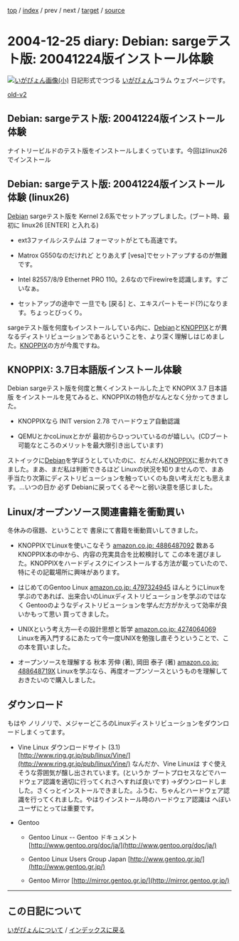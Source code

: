 [top](https://igapyon.github.io/diary/) 
 / [index](https://igapyon.github.io/diary/2004/index.html) 
 / prev 
 / next 
 / [target](https://igapyon.github.io/diary/2004/ig041225.html) 
 / [source](https://github.com/igapyon/diary/blob/gh-pages/2004/ig041225.html.src.md) 

2004-12-25 diary: Debian: sargeテスト版: 20041224版インストール体験
=====================================================================================================
[![いがぴょん画像(小)](https://igapyon.github.io/diary/images/iga200306s.jpg "いがぴょん")](https://igapyon.github.io/diary/memo/memoigapyon.html) 日記形式でつづる [いがぴょん](https://igapyon.github.io/diary/memo/memoigapyon.html)コラム ウェブページです。

[old-v2](ig041225-orig.html)

## Debian: sargeテスト版: 20041224版インストール体験

ナイトリービルドのテスト版をインストールしまくっています。今回はlinux26でインストール


## Debian: sargeテスト版: 20041224版インストール体験 (linux26)

[Debian](http://www.igapyon.jp/igapyon/diary/keyword/debian.html) sargeテスト版を Kernel 2.6系でセットアップしました。(ブート時、最初に linux26
[ENTER] と入れる)

* ext3ファイルシステムは フォーマットがとても高速です。
  
* Matrox G550なのだけれど とりあえず [vesa]でセットアップするのが無難です。
  
* Intel 82557/8/9 Ethernet PRO 110。2.6なのでFirewireを認識します。すごいなぁ。
  
* セットアップの途中で 一旦でも [戻る] と、エキスパートモード(?)になります。ちょっとびっくり。

sargeテスト版を何度もインストールしている内に、[Debian](http://www.igapyon.jp/igapyon/diary/keyword/debian.html)と[KNOPPIX](http://www.igapyon.jp/igapyon/diary/keyword/knoppix.html)とが異なるディストリビューションであるということを、より深く理解しはじめました。[KNOPPIX](http://www.igapyon.jp/igapyon/diary/keyword/knoppix.html)の方が今風ですね。

## KNOPPIX: 3.7日本語版インストール体験

Debian sargeテスト版を何度と無くインストールした上で KNOPIX 3.7 日本語版 をインストールを見てみると、KNOPPIXの特色がなんとなく分かってきました。

* KNOPPIXなら INIT version 2.78 でハードウェア自動認識
  
* QEMUとかcoLinuxとかが 最初からひっついているのが嬉しい。(CDブート可能なところのメリットを最大限引き出しています)

ストイックに[Debian](http://www.igapyon.jp/igapyon/diary/keyword/debian.html)を学ぼうとしていたのに、だんだん[KNOPPIX](http://www.igapyon.jp/igapyon/diary/keyword/knoppix.html)に惹かれてきました。まあ、まだ私は判断できるほど
Linuxの状況を知りませんので、まあ 手当たり次第にディストリビューションを触っていくのも良い考えだとも思えます。…いつの日か 必ず Debianに戻ってくるぞ～と弱い決意を感じました。

## Linux/オープンソース関連書籍を衝動買い

冬休みの宿題、ということで 書泉にて書籍を衝動買いしてきました。

* KNOPPIXでLinuxを使いこなそう
  [amazon.co.jp: 4886487092](http://www.amazon.co.jp/exec/obidos/ASIN/4886487092/igapyondiary-22)
  数あるKNOPPIX本の中から、内容の充実具合を比較検討して この本を選びました。KNOPPIXをハードディスクにインストールする方法が載っていたので、特にその記載場所に興味があります。
  
* はじめてのGentoo Linux
  [amazon.co.jp: 4797324945](http://www.amazon.co.jp/exec/obidos/ASIN/4797324945/igapyondiary-22)
  ほんとうにLinuxを学ぶのであれば、出来合いのLinuxディストリビューションを学ぶのではなく Gentooのようなディストリビューションを学んだ方がかえって効率が良いかもって思い
  買ってきました。
  
* UNIXという考え方―その設計思想と哲学
  [amazon.co.jp: 4274064069](http://www.amazon.co.jp/exec/obidos/ASIN/4274064069/igapyondiary-22)
  Linuxを再入門するにあたって今一度UNIXを勉強し直そうということで、この本を買いました。
  
* オープンソースを理解する 秋本 芳伸 (著), 岡田 泰子 (著)
  [amazon.co.jp: 488648719X](http://www.amazon.co.jp/exec/obidos/ASIN/488648719X/igapyondiary-22)
  Linuxを学ぶなら、再度オープンソースというものを理解しておきたいので購入しました。

## ダウンロード

もはや ノリノリで、メジャーどころのLinuxディストリビューションをダウンロードしまくってます。

* Vine Linux ダウンロードサイト (3.1)
  [http://www.ring.gr.jp/pub/linux/Vine/](http://www.ring.gr.jp/pub/linux/Vine/)
  なんだか、Vine Linuxは すぐ使えそうな雰囲気が醸し出されています。(というか ブートプロセスなどでハードウェア認識を適切に行ってくれさへすれば良いです)
  →ダウンロードしました。さくっとインストールできました。ふうむ、ちゃんとハードウェア認識を行ってくれました。やはりインストール時のハードウェア認識は
  へぼいユーザにとっては重要です。
  
* Gentoo
  
  * Gentoo Linux -- Gentoo ドキュメント
    [http://www.gentoo.org/doc/ja/](http://www.gentoo.org/doc/ja/)
    
  * Gentoo Linux Users Group Japan
    [http://www.gentoo.gr.jp/](http://www.gentoo.gr.jp/)
    
  * Gentoo Mirror
    [http://mirror.gentoo.gr.jp/](http://mirror.gentoo.gr.jp/)


----------------------------------------------------------------------------------------------------

## この日記について
[いがぴょんについて](https://igapyon.github.io/diary/memo/memoigapyon.html) / [インデックスに戻る](https://igapyon.github.io/diary/idxall.html)
